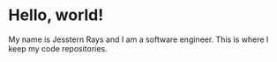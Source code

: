 # Hello, world! 

My name is Jesstern Rays and I am a software engineer. This is where I keep my code repositories. 
